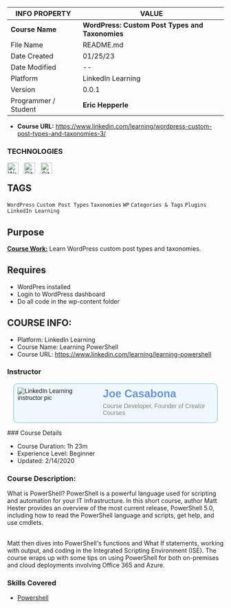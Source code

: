 | INFO PROPERTY        | VALUE                                           |
| -------------------- | ----------------------------------------------- |
| **Course Name**      | **WordPress: Custom Post Types and Taxonomies** |
| File Name            | README.md                                       |
| Date Created         | 01/25/23                                        |
| Date Modified        | --                                              |
| Platform             | LinkedIn Learning                               |
| Version              | 0.0.1                                           |
| Programmer / Student | **Eric Hepperle**                               |

* **Course URL:** https://www.linkedin.com/learning/wordpress-custom-post-types-and-taxonomies-3/

### TECHNOLOGIES


<img align="left" alt="WordPress" title="WordPress" width="26px" src="https://cdn.jsdelivr.net/gh/devicons/devicon/icons/wordpress/wordpress-original.svg" style="padding-right:10px;" />

<img align="left" alt="Git" title="Git" width="26px" src="https://cdn.jsdelivr.net/gh/devicons/devicon/icons/git/git-original.svg" style="padding-right:10px;" />

<img align="left" alt="GitHub" title="GitHub" width="26px" src="https://user-images.githubusercontent.com/3369400/139448065-39a229ba-4b06-434b-bc67-616e2ed80c8f.png" style="padding-right:10px;" />


<br>

## TAGS
`WordPress` `Custom Post Types` `Taxonomies` `WP` `Categories & Tags` `Plugins` `LinkedIn Learning`

## Purpose

**<u>Course Work:</u>** Learn WordPress custom post types and taxonomies.
    
## Requires

* WordPres installed
* Login to WordPress dashboard
* Do all code in the wp-content folder
    
## COURSE INFO:

- Platform: LinkedIn Learning
- Course Name: Learning PowerShell
- Course URL: https://www.linkedin.com/learning/learning-powershell

### Instructor

<style>
  .author-profile {
    background: aliceblue;
    border: solid 2px lightblue;
    border-radius: 10px;
    min-height: 2em;
    min-width: 200px;
    max-width: 1024px;
    margin: 1em;
    padding: 0.6em;
    overflow: hidden;
    height: auto;
    font-family: 'Franklin Gothic Medium', 'Arial Narrow', Arial, sans-serif;

    display: flex;
    column-gap: 1em;
  }
  .author-img {
  }
  .author-img img {
    max-height: 150px;

  }
  .author-info h3 {padding: 0; margin: 0; font-size: 1.8em}
  .author-info h3 a {color: cornflowerblue; text-decoration: none;}
  .author-info h4 { color: gray; font-weight: 300; margin: 0.4em 0; font-family: 'Lucida Sans', 'Lucida Sans Regular', 'Lucida Grande', 'Lucida Sans Unicode', Geneva, Verdana, sans-serif;}
</style>

<section class="author-profile">
  <div class="author-img">
    <img
      src="https://media.licdn.com/dms/image/C4E0DAQHDPO3sG5WoTg/learning-author-crop_200_200/0/1598473178222?e=1675285200&v=beta&t=54Qk8BKG-GnfTuXx4uFUbiY39jrPUIx5FAiUje7Q-BA"
      alt="LinkedIn Learning instructor pic"
    />
  </div>
  <div class="author-info">
    <h3><a href="https://www.linkedin.com/learning/instructors/joe-casabona" target="_blank">Joe Casabona</a></h3>
    <h4>Course Developer, Founder of Creator Courses</h4>
  </div>
</section>
### Course Details

- Course Duration: 1h 23m
- Experience Level: Beginner
- Updated: 2/14/2020

### Course Description:


<div>What is PowerShell? PowerShell is a powerful language used for scripting and automation for your IT Infrastructure. In this short course, author Matt Hester provides an overview of the most current release, PowerShell 5.0, including how to read the PowerShell language and scripts, get help, and use cmdlets.<br><br>

Matt then dives into PowerShell's functions and What If statements, working with output, and coding in the Integrated Scripting Environment (ISE). The course wraps up with some tips on using PowerShell for both on-premises and cloud deployments involving Office 365 and Azure.</div>
          

### Skills Covered

- [Powershell](https://www.linkedin.com/learning/search?keywords=Powershell)

